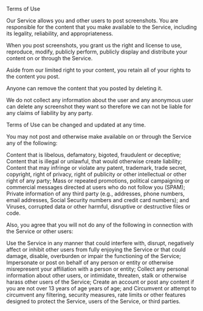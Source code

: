 Terms of Use

Our Service allows you and other users to post screenshots. You are responsible for the content that you make available to the Service, including its legality, reliability, and appropriateness.

When you post screenshots, you grant us the right and license to use, reproduce, modify, publicly perform, publicly display and distribute your content on or through the Service. 

Aside from our limited right to your content, you retain all of your rights to the content you post.

Anyone can remove the content that you posted by deleting it. 

We do not collect any information about the user and any anonymous user can delete any screenshot they want so therefore we can not be liable for any claims of liability by any party.

Terms of Use can be changed and updated at any time.

You may not post and otherwise make available on or through the Service any of the following:

Content that is libelous, defamatory, bigoted, fraudulent or deceptive;
Content that is illegal or unlawful, that would otherwise create liability;
Content that may infringe or violate any patent, trademark, trade secret, copyright, right of privacy, right of publicity or other intellectual or other right of any party;
Mass or repeated promotions, political campaigning or commercial messages directed at users who do not follow you (SPAM);
Private information of any third party (e.g., addresses, phone numbers, email addresses, Social Security numbers and credit card numbers); and
Viruses, corrupted data or other harmful, disruptive or destructive files or code.

Also, you agree that you will not do any of the following in connection with the Service or other users:

Use the Service in any manner that could interfere with, disrupt, negatively affect or inhibit other users from fully enjoying the Service or that could damage, disable, overburden or impair the functioning of the Service;
Impersonate or post on behalf of any person or entity or otherwise misrepresent your affiliation with a person or entity;
Collect any personal information about other users, or intimidate, threaten, stalk or otherwise harass other users of the Service;
Create an account or post any content if you are not over 13 years of age years of age; and
Circumvent or attempt to circumvent any filtering, security measures, rate limits or other features designed to protect the Service, users of the Service, or third parties.
